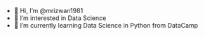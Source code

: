 - 👋 Hi, I’m @mrizwan1981
- 👀 I’m interested in Data Science
- 🌱 I’m currently learning Data Science in Python from DataCamp

